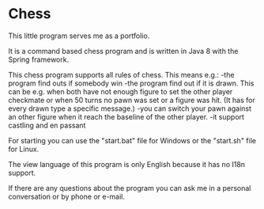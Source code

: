 # Chess

This little program serves me as a portfolio.

It is a command based chess program and is written in Java 8 with the Spring framework.

This chess program supports all rules of chess. This means e.g.:
-the program find outs if somebody win
-the program find out if it is drawn. This can be e.g. when both have not enough figure to set the other player checkmate or when 50 turns no pawn was set or a figure was hit. (It has for every drawn type a specific message.)
-you can switch your pawn against an other figure when it reach the baseline of the other player.
-it support castling and en passant

For starting you can use the "start.bat" file for Windows or the "start.sh" file for Linux.

The view language of this program is only English because it has no I18n support.

If there are any questions about the program you can ask me in a personal conversation or by phone or e-mail.